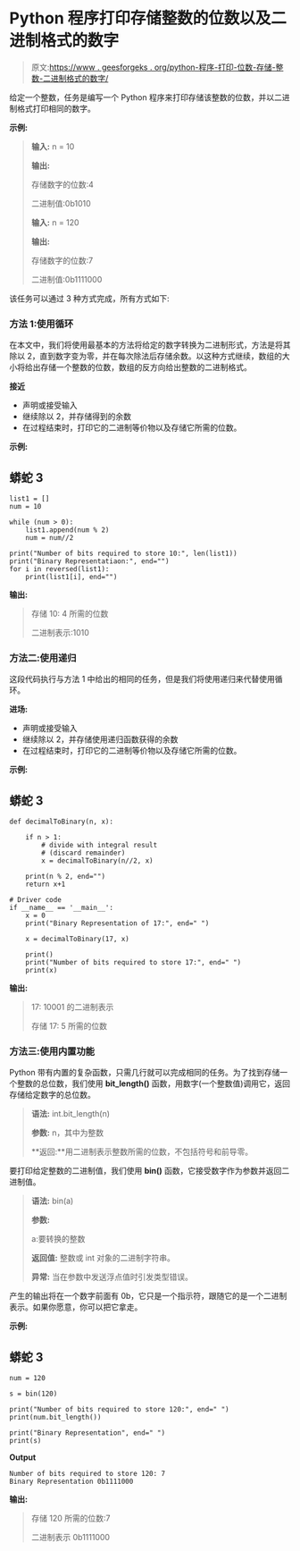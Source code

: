 # Python 程序打印存储整数的位数以及二进制格式的数字

> 原文:[https://www . geesforgeks . org/python-程序-打印-位数-存储-整数-二进制格式的数字/](https://www.geeksforgeeks.org/python-program-to-print-number-of-bits-to-store-an-integer-and-also-the-number-in-binary-format/)

给定一个整数，任务是编写一个 Python 程序来打印存储该整数的位数，并以二进制格式打印相同的数字。

**示例:**

> **输入:** n = 10
> 
> **输出:**
> 
> 存储数字的位数:4
> 
> 二进制值:0b1010
> 
> **输入:** n = 120
> 
> **输出:**
> 
> 存储数字的位数:7
> 
> 二进制值:0b1111000

该任务可以通过 3 种方式完成，所有方式如下:

### **方法 1:使用循环**

在本文中，我们将使用最基本的方法将给定的数字转换为二进制形式，方法是将其除以 2，直到数字变为零，并在每次除法后存储余数。以这种方式继续，数组的大小将给出存储一个整数的位数，数组的反方向给出整数的二进制格式。

**接近**

*   声明或接受输入
*   继续除以 2，并存储得到的余数
*   在过程结束时，打印它的二进制等价物以及存储它所需的位数。

**示例:**

## 蟒蛇 3

```
list1 = []
num = 10

while (num > 0):
    list1.append(num % 2)
    num = num//2

print("Number of bits required to store 10:", len(list1))
print("Binary Representatiaon:", end="")
for i in reversed(list1):
    print(list1[i], end="")
```

**输出:**

> 存储 10: 4 所需的位数
> 
> 二进制表示:1010

### **方法二:使用递归**

这段代码执行与方法 1 中给出的相同的任务，但是我们将使用递归来代替使用循环。

**进场:**

*   声明或接受输入
*   继续除以 2，并存储使用递归函数获得的余数
*   在过程结束时，打印它的二进制等价物以及存储它所需的位数。

**示例:**

## 蟒蛇 3

```
def decimalToBinary(n, x):

    if n > 1:
        # divide with integral result
        # (discard remainder)
        x = decimalToBinary(n//2, x)

    print(n % 2, end="")
    return x+1

# Driver code
if __name__ == '__main__':
    x = 0
    print("Binary Representation of 17:", end=" ")

    x = decimalToBinary(17, x)

    print()
    print("Number of bits required to store 17:", end=" ")
    print(x)
```

**输出:**

> 17: 10001 的二进制表示
> 
> 存储 17: 5 所需的位数

### **方法三:使用内置功能**

Python 带有内置的复杂函数，只需几行就可以完成相同的任务。为了找到存储一个整数的总位数，我们使用 **bit_length()** 函数，用数字(一个整数值)调用它，返回存储给定数字的总位数。

> **语法:** int.bit_length(n)
> 
> **参数:** n，其中为整数
> 
> **返回:**用二进制表示整数所需的位数，不包括符号和前导零。

要打印给定整数的二进制值，我们使用 **bin()** 函数，它接受数字作为参数并返回二进制值。

> **语法:** bin(a)
> 
> **参数:**
> 
> a:要转换的整数
> 
> **返回值:**
> 整数或 int 对象的二进制字符串。
> 
> **异常:**
> 当在参数中发送浮点值时引发类型错误。

产生的输出将在一个数字前面有 0b，它只是一个指示符，跟随它的是一个二进制表示。如果你愿意，你可以把它拿走。

**示例:**

## 蟒蛇 3

```
num = 120

s = bin(120)

print("Number of bits required to store 120:", end=" ")
print(num.bit_length())

print("Binary Representation", end=" ")
print(s)
```

**Output**

```
Number of bits required to store 120: 7
Binary Representation 0b1111000

```

**输出:**

> 存储 120 所需的位数:7
> 
> 二进制表示 0b1111000